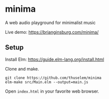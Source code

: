 # minima
A web audio playground for minimalist music

Live demo: https://brianginsburg.com/minima/

## Setup
Install Elm: https://guide.elm-lang.org/install.html

Clone and make. 
```
git clone https://github.com/thuselem/minima
elm-make src/Main.elm --output=main.js
```

Open `index.html` in your favorite web browser.
